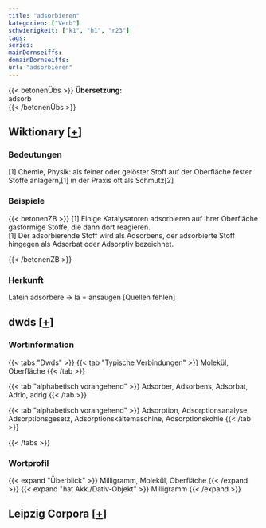 ```yaml
---
title: "adsorbieren"
kategorien: ["Verb"]
schwierigkeit: ["k1", "h1", "r23"]
tags:
series:
mainDornseiffs:
domainDornseiffs:
url: "adsorbieren"
---
```


{{< betonenÜbs >}}
**Übersetzung:**  
adsorb  
{{< /betonenÜbs >}}

## Wiktionary [[+](https://de.wiktionary.org/wiki/adsorbieren)]

### Bedeutungen
[1] Chemie, Physik: als feiner oder gelöster Stoff auf der Oberfläche fester Stoffe anlagern,[1]  in der Praxis oft als Schmutz[2]  

### Beispiele
{{< betonenZB >}}
[1] Einige Katalysatoren adsorbieren auf ihrer Oberfläche gasförmige Stoffe, die dann dort reagieren.  
[1] Der adsorbierende Stoff wird als Adsorbens, der adsorbierte Stoff hingegen als Adsorbat oder Adsorptiv bezeichnet.  

{{< /betonenZB >}}
### Herkunft
Latein adsorbere → la = ansaugen [Quellen fehlen]  



## dwds [[+](https://www.dwds.de/wb/adsorbieren)]

### Wortinformation
{{< tabs "Dwds" >}}
{{< tab "Typische Verbindungen" >}}
Molekül, Oberfläche
{{< /tab >}}

{{< tab "alphabetisch vorangehend" >}}
Adsorber, Adsorbens, Adsorbat, Adrio, adrig
{{< /tab >}}

{{< tab "alphabetisch vorangehend" >}}
Adsorption, Adsorptionsanalyse, Adsorptionsgesetz, Adsorptionskältemaschine, Adsorptionskohle
{{< /tab >}}

{{< /tabs >}}

### Wortprofil
{{< expand "Überblick" >}} Milligramm, Molekül, Oberfläche {{< /expand >}}
{{< expand "hat Akk./Dativ-Objekt" >}} Milligramm {{< /expand >}}

## Leipzig Corpora [[+](https://corpora.uni-leipzig.de/en/res?word=adsorbieren&corpusId=deu_newscrawl-public_2018)]

